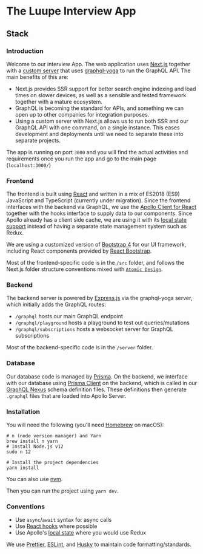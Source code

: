 # The Luupe Interview App

## Stack

### Introduction

Welcome to our interview App. The web application uses [Next.js](https://nextjs.org/) together with a [custom server](https://nextjs.org/docs/advanced-features/custom-server)
that uses [graphql-yoga](https://github.com/prisma-labs/graphql-yoga) to run the GraphQL API. The main benefits of this are:

- Next.js provides SSR support for better search engine indexing and load times on slower devices, as well as a sensible and tested framework
  together with a mature ecosystem.
- GraphQL is becoming the standard for APIs, and something we can open up to other companies for integration purposes.
- Using a custom server with Next.js allows us to run both SSR and our GraphQL API with one command, on a single instance. This
  eases development and deployments until we need to separate these into separate projects.

The app is running on port `3000` and you will find the actual activities and requirements once you run the app and go to the main page (`localhost:3000/`)

### Frontend

The frontend is built using [React](https://reactjs.org/) and written in a mix of ES2018 (ES9) JavaScript and TypeScript (currently under migration).
Since the frontend interfaces with the backend via GraphQL, we use the [Apollo Client for React](https://www.apollographql.com/docs/react/)
together with the hooks interface to supply data to our components. Since Apollo already has a client side cache, we are
using it with its [local state support](https://www.apollographql.com/docs/tutorial/local-state/) instead of having a
separate state management system such as Redux.

We are using a customized version of [Bootstrap 4](https://getbootstrap.com/) for our UI framework, including React components
provided by [React Bootstrap](https://react-bootstrap.github.io/).

Most of the frontend-specific code is in the `/src` folder, and follows the Next.js folder structure conventions mixed with [`Atomic Design`](https://bradfrost.com/blog/post/atomic-web-design/).

### Backend

The backend server is powered by [Express.js](https://expressjs.com/) via the graphql-yoga server, which initially adds
the GraphQL routes:

- `/graphql` hosts our main GraphQL endpoint
- `/graphql/playground` hosts a playground to test out queries/mutations
- `/graphql/subscriptions` hosts a websocket server for GraphQL subscriptions

Most of the backend-specific code is in the `/server` folder.

### Database

Our database code is managed by [Prisma](https://github.com/prisma/prisma). On the backend, we interface with our database using [Prisma Client](https://github.com/prisma/prisma-client-js) on the backend, which is called in our
[GraphQL Nexus](https://nexus.js.org/) schema definition files. These definitions then generate `.graphql` files that are loaded into Apollo Server.

### Installation

You will need the following (you'll need [Homebrew](https://brew.sh/) on macOS):

```shell
# n (node version manager) and Yarn
brew install n yarn
# Install Node.js v12
sudo n 12

# Install the project dependencies
yarn install
```

You can also use [nvm](https://github.com/nvm-sh/nvm).

Then you can run the project using `yarn dev`.

### Conventions

- Use `async`/`await` syntax for async calls
- Use [React hooks](https://reactjs.org/docs/hooks-intro.html) where possible
- Use Apollo's [local state](https://www.apollographql.com/docs/tutorial/local-state/) where you would use Redux

We use [Prettier](https://prettier.io/), [ESLint](https://eslint.org/), and [Husky](https://github.com/typicode/husky) to maintain code formatting/standards.
